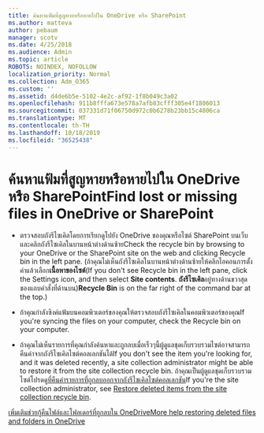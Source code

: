 ```yaml
---
title: ค้นหาแฟ้มที่สูญหายหรือหายไปใน OneDrive หรือ SharePoint
ms.author: matteva
author: pebaum
manager: scotv
ms.date: 4/25/2018
ms.audience: Admin
ms.topic: article
ROBOTS: NOINDEX, NOFOLLOW
localization_priority: Normal
ms.collection: Adm_O365
ms.custom: ''
ms.assetid: d4de6b5e-5102-4e2c-af92-1f8b049c3a02
ms.openlocfilehash: 911b8fffa673e578a7afb83cfff305e4f1806013
ms.sourcegitcommit: 037331d71f06750d972c0b6278b23bb15c4806ca
ms.translationtype: MT
ms.contentlocale: th-TH
ms.lasthandoff: 10/18/2019
ms.locfileid: "36525438"
---
```

# <a name="find-lost-or-missing-files-in-onedrive-or-sharepoint"></a><span data-ttu-id="86b2a-102">ค้นหาแฟ้มที่สูญหายหรือหายไปใน OneDrive หรือ SharePoint</span><span class="sxs-lookup"><span data-stu-id="86b2a-102">Find lost or missing files in OneDrive or SharePoint</span></span>

- <span data-ttu-id="86b2a-103">ตรวจสอบถังรีไซเคิลโดยการเรียกดูไปยัง OneDrive ของคุณหรือไซต์ SharePoint บนเว็บและคลิกถังรีไซเคิลในบานหน้าต่างด้านซ้าย</span><span class="sxs-lookup"><span data-stu-id="86b2a-103">Check the recycle bin by browsing to your OneDrive or the SharePoint site on the web and clicking Recycle bin in the left pane.</span></span> <span data-ttu-id="86b2a-104">(ถ้าคุณไม่เห็นถังรีไซเคิลในบานหน้าต่างด้านซ้ายให้คลิกไอคอนการตั้งค่าแล้วเลือก**เนื้อหาของไซต์**</span><span class="sxs-lookup"><span data-stu-id="86b2a-104">(If you don't see Recycle bin in the left pane, click the Settings icon, and then select **Site contents**.</span></span> <span data-ttu-id="86b2a-105">**ถังรีไซเคิล**อยู่ทางด้านขวาสุดของแถบคำสั่งที่ด้านบน)</span><span class="sxs-lookup"><span data-stu-id="86b2a-105">**Recycle Bin** is on the far right of the command bar at the top.)</span></span> 
    
- <span data-ttu-id="86b2a-106">ถ้าคุณกำลังซิงค์แฟ้มบนคอมพิวเตอร์ของคุณให้ตรวจสอบถังรีไซเคิลในคอมพิวเตอร์ของคุณ</span><span class="sxs-lookup"><span data-stu-id="86b2a-106">If you're syncing the files on your computer, check the Recycle bin on your computer.</span></span> 
    
- <span data-ttu-id="86b2a-107">ถ้าคุณไม่เห็นรายการที่คุณกำลังค้นหาและถูกลบเมื่อเร็วๆนี้ผู้ดูแลชุดเก็บรวบรวมไซต์อาจสามารถคืนค่าจากถังรีไซเคิลไซต์คอลเลกชันได้</span><span class="sxs-lookup"><span data-stu-id="86b2a-107">If you don't see the item you're looking for, and it was deleted recently, a site collection administrator might be able to restore it from the site collection recycle bin.</span></span> <span data-ttu-id="86b2a-108">ถ้าคุณเป็นผู้ดูแลชุดเก็บรวบรวมไซต์โปรดดู[ที่คืนค่ารายการที่ถูกลบออกจากถังรีไซเคิลไซต์คอลเลกชัน](https://go.microsoft.com/fwlink/?linkid=866439)</span><span class="sxs-lookup"><span data-stu-id="86b2a-108">If you're the site collection administrator, see [Restore deleted items from the site collection recycle bin](https://go.microsoft.com/fwlink/?linkid=866439).</span></span>
    
[<span data-ttu-id="86b2a-109">เพิ่มเติมช่วยกู้คืนไฟล์และโฟลเดอร์ที่ถูกลบใน OneDrive</span><span class="sxs-lookup"><span data-stu-id="86b2a-109">More help restoring deleted files and folders in OneDrive</span></span>](https://go.microsoft.com/fwlink/?linkid=872872)
  

